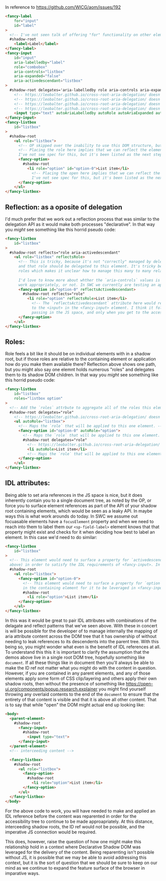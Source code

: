 In reference to https://github.com/WICG/aom/issues/192

```html
<fancy-label
    for="input"
    id="label"
>
  <!-- I've not seen talk of offering "for" functionality on other elements, so we likely need to leverage labelledby instead -->
  #shadow-root
    <label>Label</label>
</fancy-label>
<fancy-input
    id="input"
    aria-labelledby="label"
    role="combobox"
    aria-controls="listbox"
    aria-expanded="false"
    aria-activedescendant="listbox"
>
  #shadow-root delegates='aria-labelledby role aria-controls aria-expanded aria-activedescendant'
    <!-- https://leobalter.github.io/cross-root-aria-delegation/ doesn't currently include 'aria-labelledby', but should? -->
    <!-- https://leobalter.github.io/cross-root-aria-delegation/ doesn't currently include 'role', but should? -->
    <!-- https://leobalter.github.io/cross-root-aria-delegation/ doesn't currently include 'aria-controls', but should? -->
    <!-- https://leobalter.github.io/cross-root-aria-delegation/ doesn't currently include 'aria-activedescendant', but should? -->
    <input type="text" autoAriaLabelledby autoRole autoAriaExpanded autoActivedescendant>
</fancy-input>
<fancy-listbox
    id="listbox"
>
  #shadow-root
    <ul role="listbox">
      <!-- OP skipped over the inability to use this DOM structure, but no need to nitpick -->
      <!-- Placing the role here implies that we can reflect the element out of the shadow DOM in some way,
      I've not see spec for this, but it's been listed as the next step after delegation. See "Reflection" note below. -->
      <fancy-option>
        #shadow-root
          <li role="option" id="option-0">List item</li>
            <!-- Placing the open here implies that we can reflect the element out of the shadow DOM in some way,
            I've not see spec for this, but it's been listed as the next step after delegation. See "Reflection" note below. -->
      </fancy-option>
    </ul>
</fancy-listbox>
```

## Reflection: as a oposite of delegation
I'd much prefer that we work out a reflection process that was similar to the delegation API as it would make both
processes "declarative". In that way you _might_ see something like this horrid pseudo code:

```html
<fancy-listbox
    id="listbox"
>
  #shadow-root reflects="role aria-activedescendant"
    <ul role="listbox" reflectsRole>
      <!-- This is tricky, because it's not "correctly" managed by delegation, maybe it is and this should be the role at the host
      and that role should be delegated to this element. It's tricky because in a custom element many elements could have different
      roles which makes it unclear how to manage this many to many relationship. See "Roles" note below.
      
      I'd love to know more about whther the `aria-controls` values is _supposed_ to connect to a [role="listbox"] element to
      work appropriately, or not. In SWC we currently are testing an approach that _doesn't_ that seems fine, but 🤷‍♂️ -->
      <fancy-option id="option-0" reflectsActivedescendant>
        #shadow-root reflects="role"
          <li role="option" reflectsRole>List item</li>
            <!-- The `reflectsActivedescendant` attribute here would reflect this as the element that was mapped in the accessibility tree
            to the <input> in the <fancy-input> element. I think it follow all of the laws of encapsulation in that there is no reference
            passing in the JS space, and only when you get to the accessibility tree does the association get fully made. -->
      </fancy-option>
    </ul>
</fancy-listbox>
```

## Roles:
Role feels a bit like it should be on individual elements with in a shadow root, but if those roles are relative to the containing
element or application how do you make them available there? Reflection above shows one path, but you might also say one elemnt
holds numerous "roles" and delegates them to its shadow DOM children. In that way you _might_ see something like this horrid pseudo code:

```html
<fancy-listbox
    id="listbox"
    roles="listbox option"
>
  <!-- Add the `roles` attrbute to aggregate all of the roles this element pays in the parent context. -->
  #shadow-root delegates="role"
    <!-- https://leobalter.github.io/cross-root-aria-delegation/ doesn't currently include 'role', but should? -->
    <ul autoRole="listbox">
      <!-- Maps the `role` that will be applied to this one element. -->
      <fancy-option id="option-0" autoRole="option">
        <!-- Maps the `role` that will be applied to this one element. -->
        #shadow-root delegates="role"
          <!-- https://leobalter.github.io/cross-root-aria-delegation/ doesn't currently include 'role', but should? -->
          <li autoRole>List item</li>
          <!-- Maps the `role` that will be applied to this one element. -->
      </fancy-option>
    </ul>
</fancy-listbox>
```

## IDL attributes:
Being able to set aria references in the JS space is nice, but it does inherently contain you to a single document tree, as noted
by the OP, or force you to surface element references as part of the API of your shadow root containing elements, which would be seen
as a leaky API. In maybe ways this is what work arounds do today. In SWC we assume out focuasable elements have a `focusElement`
property and when we need to reach into them to label them our `<sp-field-label>` element knows that that property might exist
and checks for it when deciding how best to label an element. In this case we'd need to do similar:

```html
<fancy-listbox
    id="listbox"
>
  <!-- This element would need to surface a property for `activedescendent` and possibly `listbox` (see question about relationship
  above) in order to satisfy the IDL requirements of <fancy-input>. In this way the -->
  #shadow-root
    <ul role="listbox">
      <fancy-option id="option-0">
        <!-- This element would need to surface a property for `option` in order for it do be set as the value of `activedescendent` 
        in the containing element for it to be leveraged in <fancy-input>. -->
        #shadow-root
          <li role="option">List item</li>
      </fancy-option>
    </ul>
</fancy-listbox>
```

In this was it would be great to pair IDL attributes with combinations of the delagate and reflect patterns that we've seen above.
With these in concert is will be possible for the developer of <fancy-listbox> to manage internally the mapping of aria attribute
content across the DOM tree that it has ownership of without needing to leak references to its descendents into the parent tree.
With this being so, you might wonder what even is the benefit of IDL references at all. To understand this this it is important to
clarify the assumption that the demos above live in a single root DOM tree, hopefully something like `document`. If all these things
like in document then you'll always be able to make the ID ref not matter what you might do with the content in question. However,
if you are contained in any parent elements, and any of those elements apply some form of CSS clip/layering and others apply their
own shadow roots, then without the presence of something like https://open-ui.org/components/popup.research.explainer you might 
find yourself throwing any overlaid contents to the end of the `document` to ensure that the entirety of that content is visible and
that it is above all other content. That is to say that while "open" the DOM might actual end up looking like:

```html
<body>
  <parent-element>
    #shadow-root
      <fancy-input>
        #shadow-root
          <input type="text">
      </fancy-input>
  </parent-element>
  <!-- interceeding content -->

  <fancy-listbox>
    #shadow-root
      <ul role="listbox">
        <fancy-option>
          #shadow-root
            <li role="option">List item</li>
        </fancy-option>
      </ul>
  </fancy-listbox>
</body>
```

For the above code to work, you will have needed to make and applied an IDL reference before the content was reparented in order for
the accessibility tree to continue to be made approapriately. At this distance, interceeding shadow roots, the ID ref would not be
possible, and the imperative JS connection would be required.

This does, however, raise the question of how one might make this relationship hold in a context where Declarative Shadow DOM was 
leveraged for the delivery of the content. Being reparenting isn't possible without JS, it is possible that we may be able to 
avoid addressing this context, but it is the sort of question that we should be sure to keep on our mind as we continue to expand
the feature surface of the browser in imparative ways.